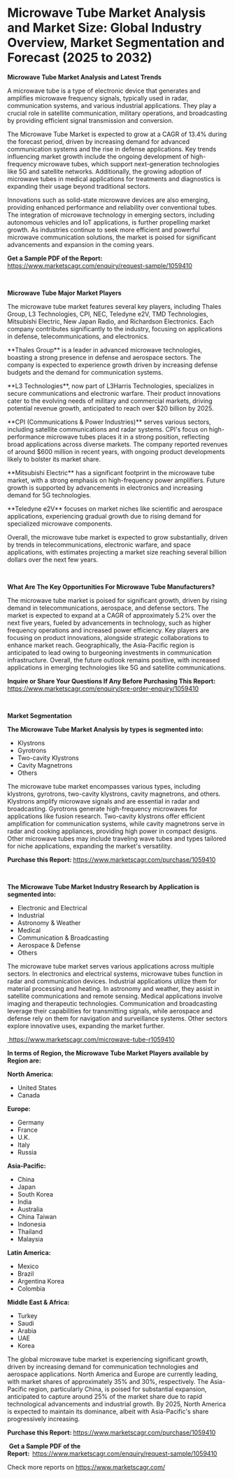 <p><h1>Microwave Tube Market Analysis and Market Size: Global Industry Overview, Market Segmentation and Forecast (2025 to 2032)</h1></p><p><strong>Microwave Tube Market Analysis and Latest Trends</strong></p>
<p><p>A microwave tube is a type of electronic device that generates and amplifies microwave frequency signals, typically used in radar, communication systems, and various industrial applications. They play a crucial role in satellite communication, military operations, and broadcasting by providing efficient signal transmission and conversion.</p><p>The Microwave Tube Market is expected to grow at a CAGR of 13.4% during the forecast period, driven by increasing demand for advanced communication systems and the rise in defense applications. Key trends influencing market growth include the ongoing development of high-frequency microwave tubes, which support next-generation technologies like 5G and satellite networks. Additionally, the growing adoption of microwave tubes in medical applications for treatments and diagnostics is expanding their usage beyond traditional sectors.</p><p>Innovations such as solid-state microwave devices are also emerging, providing enhanced performance and reliability over conventional tubes. The integration of microwave technology in emerging sectors, including autonomous vehicles and IoT applications, is further propelling market growth. As industries continue to seek more efficient and powerful microwave communication solutions, the market is poised for significant advancements and expansion in the coming years.</p></p>
<p><strong>Get a Sample PDF of the Report:&nbsp;</strong> <a href="https://www.marketscagr.com/enquiry/request-sample/1059410?utm_campaign=3018&utm_medium=2&utm_source=Github&utm_content=ia&utm_term=06042025&utm_id=microwave-tube">https://www.marketscagr.com/enquiry/request-sample/1059410</a></p>
<p>&nbsp;</p>
<p><strong>Microwave Tube Major Market Players</strong></p>
<p><p>The microwave tube market features several key players, including Thales Group, L3 Technologies, CPI, NEC, Teledyne e2V, TMD Technologies, Mitsubishi Electric, New Japan Radio, and Richardson Electronics. Each company contributes significantly to the industry, focusing on applications in defense, telecommunications, and electronics.</p><p>**Thales Group** is a leader in advanced microwave technologies, boasting a strong presence in defense and aerospace sectors. The company is expected to experience growth driven by increasing defense budgets and the demand for communication systems. </p><p>**L3 Technologies**, now part of L3Harris Technologies, specializes in secure communications and electronic warfare. Their product innovations cater to the evolving needs of military and commercial markets, driving potential revenue growth, anticipated to reach over $20 billion by 2025.</p><p>**CPI (Communications & Power Industries)** serves various sectors, including satellite communications and radar systems. CPI's focus on high-performance microwave tubes places it in a strong position, reflecting broad applications across diverse markets. The company reported revenues of around $600 million in recent years, with ongoing product developments likely to bolster its market share.</p><p>**Mitsubishi Electric** has a significant footprint in the microwave tube market, with a strong emphasis on high-frequency power amplifiers. Future growth is supported by advancements in electronics and increasing demand for 5G technologies.</p><p>**Teledyne e2V** focuses on market niches like scientific and aerospace applications, experiencing gradual growth due to rising demand for specialized microwave components. </p><p>Overall, the microwave tube market is expected to grow substantially, driven by trends in telecommunications, electronic warfare, and space applications, with estimates projecting a market size reaching several billion dollars over the next few years.</p></p>
<p>&nbsp;</p>
<p><strong>What Are The Key Opportunities For Microwave Tube Manufacturers?</strong></p>
<p><p>The microwave tube market is poised for significant growth, driven by rising demand in telecommunications, aerospace, and defense sectors. The market is expected to expand at a CAGR of approximately 5.2% over the next five years, fueled by advancements in technology, such as higher frequency operations and increased power efficiency. Key players are focusing on product innovations, alongside strategic collaborations to enhance market reach. Geographically, the Asia-Pacific region is anticipated to lead owing to burgeoning investments in communication infrastructure. Overall, the future outlook remains positive, with increased applications in emerging technologies like 5G and satellite communications.</p></p>
<p><strong>Inquire or Share Your Questions If Any Before Purchasing This Report:</strong> <a href="https://www.marketscagr.com/enquiry/pre-order-enquiry/1059410?utm_campaign=3018&utm_medium=2&utm_source=Github&utm_content=ia&utm_term=06042025&utm_id=microwave-tube">https://www.marketscagr.com/enquiry/pre-order-enquiry/1059410</a></p>
<p>&nbsp;</p>
<p><strong>Market Segmentation</strong></p>
<p><strong>The Microwave Tube Market Analysis by types is segmented into:</strong></p>
<p><ul><li>Klystrons</li><li>Gyrotrons</li><li>Two-cavity Klystrons</li><li>Cavity Magnetrons</li><li>Others</li></ul></p>
<p><p>The microwave tube market encompasses various types, including klystrons, gyrotrons, two-cavity klystrons, cavity magnetrons, and others. Klystrons amplify microwave signals and are essential in radar and broadcasting. Gyrotrons generate high-frequency microwaves for applications like fusion research. Two-cavity klystrons offer efficient amplification for communication systems, while cavity magnetrons serve in radar and cooking appliances, providing high power in compact designs. Other microwave tubes may include traveling wave tubes and types tailored for niche applications, expanding the market's versatility.</p></p>
<p><strong>Purchase this Report:&nbsp;</strong><a href="https://www.marketscagr.com/purchase/1059410?utm_campaign=3018&utm_medium=2&utm_source=Github&utm_content=ia&utm_term=06042025&utm_id=microwave-tube">https://www.marketscagr.com/purchase/1059410</a></p>
<p>&nbsp;</p>
<p><strong>The Microwave Tube Market Industry Research by Application is segmented into:</strong></p>
<p><ul><li>Electronic and Electrical</li><li>Industrial</li><li>Astronomy & Weather</li><li>Medical</li><li>Communication & Broadcasting</li><li>Aerospace & Defense</li><li>Others</li></ul></p>
<p><p>The microwave tube market serves various applications across multiple sectors. In electronics and electrical systems, microwave tubes function in radar and communication devices. Industrial applications utilize them for material processing and heating. In astronomy and weather, they assist in satellite communications and remote sensing. Medical applications involve imaging and therapeutic technologies. Communication and broadcasting leverage their capabilities for transmitting signals, while aerospace and defense rely on them for navigation and surveillance systems. Other sectors explore innovative uses, expanding the market further.</p></p>
<p><a href="https://www.marketscagr.com/microwave-tube-r1059410?utm_campaign=3018&utm_medium=2&utm_source=Github&utm_content=ia&utm_term=06042025&utm_id=microwave-tube">&nbsp;https://www.marketscagr.com/microwave-tube-r1059410</a></p>
<p><strong>In terms of Region, the Microwave Tube Market Players available by Region are:</strong></p>
<p>
    <p> <strong> North America: </strong>
        <ul>
            <li>United States</li>
            <li>Canada</li>
        </ul>
        </p> 
    <p> <strong> Europe: </strong>
        <ul>
            <li>Germany</li>
            <li>France</li>
            <li>U.K.</li>
            <li>Italy</li>
            <li>Russia</li>
        </ul>
        </p> 
    <p> <strong> Asia-Pacific: </strong>
        <ul>
            <li>China</li>
            <li>Japan</li>
            <li>South Korea</li>
            <li>India</li>
            <li>Australia</li>
            <li>China Taiwan</li>
            <li>Indonesia</li>
            <li>Thailand</li>
            <li>Malaysia</li>
        </ul>
        </p> 
    <p> <strong> Latin America: </strong>
        <ul>
            <li>Mexico</li>
            <li>Brazil</li>
            <li>Argentina Korea</li>
            <li>Colombia</li>
        </ul>
        </p> 
    <p> <strong> Middle East & Africa: </strong>
        <ul>
            <li>Turkey</li>
            <li>Saudi</li>
            <li>Arabia</li>
            <li>UAE</li>
            <li>Korea</li>
        </ul>
    </p>
    </p>
<p><p>The global microwave tube market is experiencing significant growth, driven by increasing demand for communication technologies and aerospace applications. North America and Europe are currently leading, with market shares of approximately 35% and 30%, respectively. The Asia-Pacific region, particularly China, is poised for substantial expansion, anticipated to capture around 25% of the market share due to rapid technological advancements and industrial growth. By 2025, North America is expected to maintain its dominance, albeit with Asia-Pacific's share progressively increasing.</p></p>
<p><strong>Purchase this Report: </strong><a href="https://www.marketscagr.com/purchase/1059410?utm_campaign=3018&utm_medium=2&utm_source=Github&utm_content=ia&utm_term=06042025&utm_id=microwave-tube">https://www.marketscagr.com/purchase/1059410</a></p>
<p>&nbsp;<strong>Get a Sample PDF of the Report:&nbsp;&nbsp;</strong><a href="https://www.marketscagr.com/enquiry/request-sample/1059410?utm_campaign=3018&utm_medium=2&utm_source=Github&utm_content=ia&utm_term=06042025&utm_id=microwave-tube">https://www.marketscagr.com/enquiry/request-sample/1059410</a></p>
<p><strong></strong></p>
<p>Check more reports on <a href="https://www.marketscagr.com/?utm_campaign=3018&utm_medium=2&utm_source=Github&utm_content=ia&utm_term=06042025&utm_id=microwave-tube">https://www.marketscagr.com/</a></p>